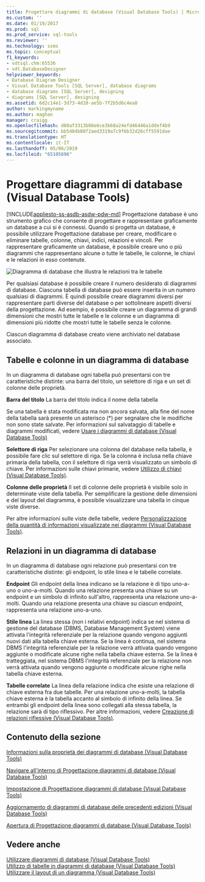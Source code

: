 ```yaml
---
title: Progettare diagrammi di database (Visual Database Tools) | Microsoft Docs
ms.custom: ''
ms.date: 01/19/2017
ms.prod: sql
ms.prod_service: sql-tools
ms.reviewer: ''
ms.technology: ssms
ms.topic: conceptual
f1_keywords:
- vdtsql.chm:65536
- vdt.DatabaseDesigner
helpviewer_keywords:
- Database Diagram Designer
- Visual Database Tools [SQL Server], database diagrams
- database diagrams [SQL Server], designing
- diagrams [SQL Server], designing
ms.assetid: 6d2c14e1-3d73-4d10-ae5b-7f2b5d6c4ea8
author: markingmyname
ms.author: maghan
manager: craigg
ms.openlocfilehash: d80af3313b86e6ce3b68a24efd46446a1ddef4b9
ms.sourcegitcommit: bb5484b08f2aed3319a7c9f6b32d26cff5591dae
ms.translationtype: HT
ms.contentlocale: it-IT
ms.lasthandoff: 05/06/2019
ms.locfileid: "65105696"
---
```

# <a name="design-database-diagrams-visual-database-tools"></a>Progettare diagrammi di database (Visual Database Tools)
[!INCLUDE[appliesto-ss-asdb-asdw-pdw-md](../../includes/appliesto-ss-asdb-asdw-pdw-md.md)]
Progettazione database è uno strumento grafico che consente di progettare e rappresentare graficamente un database a cui si è connessi. Quando si progetta un database, è possibile utilizzare Progettazione database per creare, modificare o eliminare tabelle, colonne, chiavi, indici, relazioni e vincoli. Per rappresentare graficamente un database, è possibile creare uno o più diagrammi che rappresentano alcune o tutte le tabelle, le colonne, le chiavi e le relazioni in esso contenute.  
  
![Diagramma di database che illustra le relazioni tra le tabelle](../../ssms/visual-db-tools/media/dv3w7c1.gif "Diagramma di database che illustra le relazioni tra le tabelle")  
  
Per qualsiasi database è possibile creare il numero desiderato di diagrammi di database. Ciascuna tabella di database può essere inserita in un numero qualsiasi di diagrammi. È quindi possibile creare diagrammi diversi per rappresentare parti diverse del database o per sottolineare aspetti diversi della progettazione. Ad esempio, è possibile creare un diagramma di grandi dimensioni che mostri tutte le tabelle e le colonne e un diagramma di dimensioni più ridotte che mostri tutte le tabelle senza le colonne.  
  
Ciascun diagramma di database creato viene archiviato nel database associato.  
  
## <a name="tables-and-columns-in-a-database-diagram"></a>Tabelle e colonne in un diagramma di database  
In un diagramma di database ogni tabella può presentarsi con tre caratteristiche distinte: una barra del titolo, un selettore di riga e un set di colonne delle proprietà.  
  
**Barra del titolo** La barra del titolo indica il nome della tabella  
  
Se una tabella è stata modificata ma non ancora salvata, alla fine del nome della tabella sarà presente un asterisco (*) per segnalare che le modifiche non sono state salvate. Per informazioni sul salvataggio di tabelle e diagrammi modificati, vedere [Usare i diagrammi di database &#40;Visual Database Tools&#41;](../../ssms/visual-db-tools/work-with-database-diagrams-visual-database-tools.md)  
  
**Selettore di riga** Per selezionare una colonna del database nella tabella, è possibile fare clic sul selettore di riga. Se la colonna è inclusa nella chiave primaria della tabella, con il selettore di riga verrà visualizzato un simbolo di chiave. Per informazioni sulle chiavi primarie, vedere [Utilizzo di chiavi (Visual Database Tools)](https://msdn.microsoft.com/31fbcc9f-2dc5-4bf9-aa50-ed70ec7b5bcd).  
  
**Colonne delle proprietà** Il set di colonne delle proprietà è visibile solo in determinate viste della tabella. Per semplificare la gestione delle dimensioni e del layout del diagramma, è possibile visualizzare una tabella in cinque viste diverse.  
  
Per altre informazioni sulle viste delle tabelle, vedere [Personalizzazione della quantità di informazioni visualizzate nei diagrammi &#40;Visual Database Tools&#41;](../../ssms/visual-db-tools/customize-the-amount-of-information-displayed-in-diagrams-visual-database-tools.md).  
  
## <a name="relationships-in-a-database-diagram"></a>Relazioni in un diagramma di database  
In un diagramma di database ogni relazione può presentarsi con tre caratteristiche distinte: gli endpoint, lo stile linea e le tabelle correlate.  
  
**Endpoint** Gli endpoint della linea indicano se la relazione è di tipo uno-a-uno o uno-a-molti. Quando una relazione presenta una chiave su un endpoint e un simbolo di infinito sull'altro, rappresenta una relazione uno-a-molti. Quando una relazione presenta una chiave su ciascun endpoint, rappresenta una relazione uno-a-uno.  
  
**Stile linea** La linea stessa (non i relativi endpoint) indica se nel sistema di gestione del database (DBMS, Database Management System) viene attivata l'integrità referenziale per la relazione quando vengono aggiunti nuovi dati alla tabella chiave esterna. Se la linea è continua, nel sistema DBMS l'integrità referenziale per la relazione verrà attivata quando vengono aggiunte o modificate alcune righe nella tabella chiave esterna. Se la linea è tratteggiata, nel sistema DBMS l'integrità referenziale per la relazione non verrà attivata quando vengono aggiunte o modificate alcune righe nella tabella chiave esterna.  
  
**Tabelle correlate** La linea della relazione indica che esiste una relazione di chiave esterna fra due tabelle. Per una relazione uno-a-molti, la tabella chiave esterna è la tabella accanto al simbolo di infinito della linea. Se entrambi gli endpoint della linea sono collegati alla stessa tabella, la relazione sarà di tipo riflessivo. Per altre informazioni, vedere [Creazione di relazioni riflessive &#40;Visual Database Tools&#41;](../../ssms/visual-db-tools/draw-reflexive-relationships-visual-database-tools.md).  
  
## <a name="in-this-section"></a>Contenuto della sezione  
[Informazioni sulla proprietà dei diagrammi di database &#40;Visual Database Tools&#41;](../../ssms/visual-db-tools/understand-database-diagram-ownership-visual-database-tools.md)  
  
[Navigare all'interno di Progettazione diagrammi di database &#40;Visual Database Tools&#41;](../../ssms/visual-db-tools/navigate-in-database-diagram-designer-visual-database-tools.md)  
  
[Impostazione di Progettazione diagrammi di database &#40;Visual Database Tools&#41;](../../ssms/visual-db-tools/set-up-database-diagram-designer-visual-database-tools.md)  
  
[Aggiornamento di diagrammi di database delle precedenti edizioni &#40;Visual Database Tools&#41;](../../ssms/visual-db-tools/upgrade-database-diagrams-from-previous-editions-visual-database-tools.md)  
  
[Apertura di Progettazione diagrammi di database &#40;Visual Database Tools&#41;](../../ssms/visual-db-tools/open-database-diagram-designer-visual-database-tools.md)  
  
## <a name="see-also"></a>Vedere anche  
[Utilizzare diagrammi di database &#40;Visual Database Tools&#41;](../../ssms/visual-db-tools/work-with-database-diagrams-visual-database-tools.md)  
[Utilizzo di tabelle in diagrammi di database &#40;Visual Database Tools&#41;](../../ssms/visual-db-tools/work-with-tables-in-database-diagram-visual-database-tools.md)  
[Utilizzare il layout di un diagramma &#40;Visual Database Tools&#41;](../../ssms/visual-db-tools/work-with-diagram-layout-visual-database-tools.md)  
  
